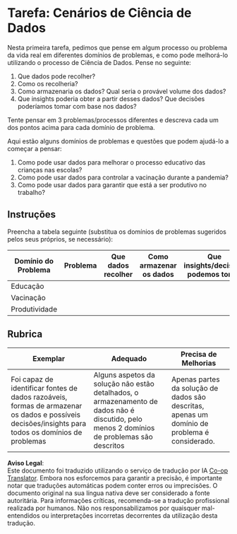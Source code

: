 <!--
CO_OP_TRANSLATOR_METADATA:
{
  "original_hash": "4e0f1773b9bee1be3b28f9fe2c71b3de",
  "translation_date": "2025-08-24T21:30:44+00:00",
  "source_file": "1-Introduction/01-defining-data-science/assignment.md",
  "language_code": "pt"
}
-->
# Tarefa: Cenários de Ciência de Dados

Nesta primeira tarefa, pedimos que pense em algum processo ou problema da vida real em diferentes domínios de problemas, e como pode melhorá-lo utilizando o processo de Ciência de Dados. Pense no seguinte:

1. Que dados pode recolher?
1. Como os recolheria?
1. Como armazenaria os dados? Qual seria o provável volume dos dados?
1. Que insights poderia obter a partir desses dados? Que decisões poderíamos tomar com base nos dados?

Tente pensar em 3 problemas/processos diferentes e descreva cada um dos pontos acima para cada domínio de problema.

Aqui estão alguns domínios de problemas e questões que podem ajudá-lo a começar a pensar:

1. Como pode usar dados para melhorar o processo educativo das crianças nas escolas?
1. Como pode usar dados para controlar a vacinação durante a pandemia?
1. Como pode usar dados para garantir que está a ser produtivo no trabalho?

## Instruções

Preencha a tabela seguinte (substitua os domínios de problemas sugeridos pelos seus próprios, se necessário):

| Domínio do Problema | Problema | Que dados recolher | Como armazenar os dados | Que insights/decisões podemos tomar | 
|----------------------|----------|--------------------|--------------------------|-------------------------------------|
| Educação            |          |                    |                          |                                     |
| Vacinação           |          |                    |                          |                                     |
| Produtividade       |          |                    |                          |                                     |

## Rubrica

Exemplar | Adequado | Precisa de Melhorias
--- | --- | --- |
Foi capaz de identificar fontes de dados razoáveis, formas de armazenar os dados e possíveis decisões/insights para todos os domínios de problemas | Alguns aspetos da solução não estão detalhados, o armazenamento de dados não é discutido, pelo menos 2 domínios de problemas são descritos | Apenas partes da solução de dados são descritas, apenas um domínio de problema é considerado.

**Aviso Legal**:  
Este documento foi traduzido utilizando o serviço de tradução por IA [Co-op Translator](https://github.com/Azure/co-op-translator). Embora nos esforcemos para garantir a precisão, é importante notar que traduções automáticas podem conter erros ou imprecisões. O documento original na sua língua nativa deve ser considerado a fonte autoritária. Para informações críticas, recomenda-se a tradução profissional realizada por humanos. Não nos responsabilizamos por quaisquer mal-entendidos ou interpretações incorretas decorrentes da utilização desta tradução.